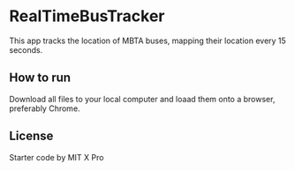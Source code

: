 # RealTimeBusTracker
This app tracks the location of MBTA buses, mapping their location every 15 seconds.
## How to run
Download all files to your local computer and loaad them onto a browser, preferably Chrome.
## License
Starter code by MIT X Pro
